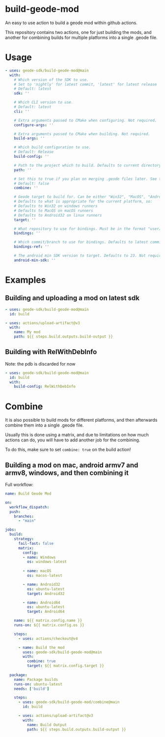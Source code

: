 # build-geode-mod
An easy to use action to build a geode mod within github actions.

This repository contains two actions, one for just building the mods, and another for combining builds for multiple platforms into a single .geode file.

# Usage
```yml
- uses: geode-sdk/build-geode-mod@main
  with:
    # Which version of the SDK to use.
    # Set to 'nightly' for latest commit, 'latest' for latest release
    # Default: latest
    sdk: ''

    # Which CLI version to use.
    # Default: latest
    cli: ''

    # Extra arguments passed to CMake when configuring. Not required.
    configure-args: ''

    # Extra arguments passed to CMake when building. Not required.
    build-args: ''

    # Which build configuration to use.
    # Default: Release
    build-config: ''

    # Path to the project which to build. Defaults to current directory.
    path: ''

    # Set this to true if you plan on merging .geode files later. See the README for more info.
    # Default: false
    combine: ''

    # Geode target to build for. Can be either "Win32", "MacOS", "Android32" or "Android64".
    # Defaults to what is appropriate for the current platform, so:
    # Defaults to Win32 on windows runners
    # Defaults to MacOS on macOS runners
    # Defaults to Android32 on linux runners
    target: ''

    # What repository to use for bindings. Must be in the format "user/repo". Not required.
    bindings: ''

    # Which commit/branch to use for bindings. Defaults to latest commit in main branch. Not required.
    bindings-ref: ''

    # The android min SDK version to target. Defaults to 23. Not required.
    android-min-sdk: ''
```

# Examples

## Building and uploading a mod on latest sdk
```yml
- uses: geode-sdk/build-geode-mod@main
  id: build

- uses: actions/upload-artifact@v3
  with:
    name: My mod
    path: ${{ steps.build.outputs.build-output }}
```

## Building with RelWithDebInfo
Note: the pdb is discarded for now
```yml
- uses: geode-sdk/build-geode-mod@main
  id: build
  with:
    build-config: RelWithDebInfo
```

# Combine
It is also possible to build mods for different platforms, and then afterwards combine them into a single .geode file.

Usually this is done using a matrix, and due to limitations on how much actions can do, you will have to add another job for the combining.

To do this, make sure to set `combine: true` on the build action!

## Building a mod on mac, android armv7 and armv8, windows, and then combining it
Full workflow:
```yml
name: Build Geode Mod

on:
  workflow_dispatch:
  push:
    branches:
      - "main"

jobs:
  build:
    strategy:
      fail-fast: false
      matrix:
        config:
        - name: Windows
          os: windows-latest
          
        - name: macOS
          os: macos-latest

        - name: Android32
          os: ubuntu-latest
          target: Android32

        - name: Android64
          os: ubuntu-latest
          target: Android64

    name: ${{ matrix.config.name }}
    runs-on: ${{ matrix.config.os }}

    steps:
      - uses: actions/checkout@v4

      - name: Build the mod
        uses: geode-sdk/build-geode-mod@main
        with:
          combine: true
          target: ${{ matrix.config.target }}
      
  package:
    name: Package builds
    runs-on: ubuntu-latest
    needs: ['build']

    steps:
      - uses: geode-sdk/build-geode-mod/combine@main
        id: build

      - uses: actions/upload-artifact@v3
        with:
          name: Build Output
          path: ${{ steps.build.outputs.build-output }}

```
